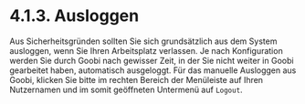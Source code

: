 # 4.1.3. Ausloggen

Aus Sicherheitsgründen sollten Sie sich grundsätzlich aus dem System ausloggen, wenn Sie Ihren Arbeitsplatz verlassen. Je nach Konfiguration werden Sie durch Goobi nach gewisser Zeit, in der Sie nicht weiter in Goobi gearbeitet haben, automatisch ausgeloggt. Für das manuelle Ausloggen aus Goobi, klicken Sie bitte im rechten Bereich der Menüleiste auf Ihren Nutzernamen und im somit geöffneten Untermenü auf `Logout`. 

